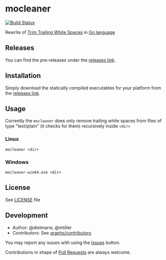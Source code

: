 # mocleaner

[![Build Status](https://drone.io/github.com/dietmarw/mocleaner/status.png)](https://drone.io/github.com/dietmarw/mocleaner/latest)

Rewrite of [Trim Trailing White Spaces](https://github.com/dietmarw/trimtrailingwhitespace) in [Go language](http://golang.org)

## Releases
You can find the pre-releases under the
[releases link](../../releases).

## Installation
Simply download the statically compiled executables for your platform from the
[releases link](../../releases).

## Usage

Currently the `mocleaner` does only remove trailing white spaces from files
of type "text/plain" (it checks for them) recursively inside `<dir>`

### Linux

```
mocleaner <dir>
```
### Windows

```
mocleaner-win64.exe <dir>
```

## License
See [LICENSE](LICENSE) file

## Development
 * Author: @dietmarw, @mtiller
 * Contributors: See [graphs/contributors](../../graphs/contributors)

You may report any issues with using the [Issues](../../issues) button.

Contributions in shape of [Pull Requests](../../pulls) are always welcome.
